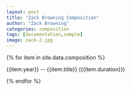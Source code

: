 ```yaml
---
layout: post
title: "Zack Browning Composition"
author: "Zack Browning"
categories: composition
tags: [documentation,sample]
image: zack-2.jpg
---
```


{% for item in site.data.composition %} <p> <dl> {{item.year}} -- {{item.title}} ({{item.duration}}) </dl> </p> {% endfor %}
